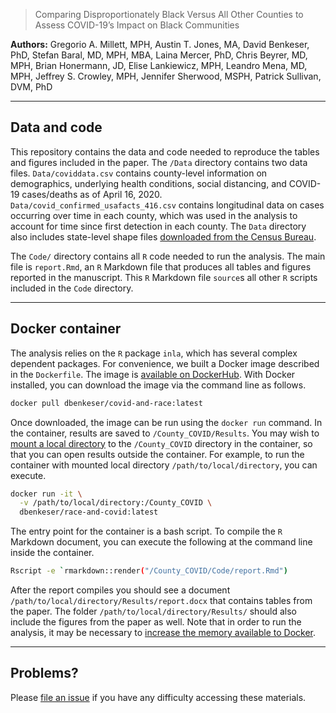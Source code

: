 
> Comparing Disproportionately Black Versus All Other Counties 
> to Assess COVID-19’s Impact on Black Communities

**Authors:** Gregorio A. Millett, MPH, 
Austin T. Jones, MA,
David  Benkeser, PhD,
Stefan Baral, MD, MPH, MBA,
Laina Mercer, PhD,
Chris Beyrer, MD, MPH,
Brian Honermann, JD,
Elise Lankiewicz, MPH,
Leandro Mena, MD, MPH,
Jeffrey S. Crowley, MPH,
Jennifer Sherwood, MSPH,
Patrick Sullivan, DVM, PhD

-----

## Data and code 

This repository contains the data and code needed to reproduce the tables and 
figures included in the paper. The `/Data` directory contains two data files. 
`Data/coviddata.csv` contains county-level information on demographics, underlying
health conditions, social distancing, and COVID-19 cases/deaths as of April 16,
2020. `Data/covid_confirmed_usafacts_416.csv` contains longitudinal data on 
cases occurring over time in each county, which was used in the analysis to 
account for time since first detection in each county. The `Data` directory
also includes state-level shape files [downloaded from the Census Bureau](https://www.census.gov/geographies/mapping-files/time-series/geo/tiger-line-file.2018.html). 

The `Code/` directory contains all `R` code needed to run the analysis. The main
file is `report.Rmd`, an `R` Markdown file that produces all tables and figures 
reported in the manuscript. This `R` Markdown file `source`s all other `R` scripts
included in the `Code` directory. 

-----

## Docker container

The analysis relies on the `R` package `inla`, which has several complex dependent 
packages. For convenience, we built a Docker image described in the `Dockerfile`. 
The image is [available on DockerHub](https://hub.docker.com/repository/docker/dbenkeser/race-and-covid). With Docker installed, you can download the image via the 
command line as follows. 

``` bash
docker pull dbenkeser/covid-and-race:latest
```

Once downloaded, the image can be run using the `docker run` command. In the container,
results are saved to `/County_COVID/Results`. You may wish to [mount a local directory](https://docs.docker.com/storage/volumes/) to the `/County_COVID` directory 
in the container, so that you can open results outside the container. For example,
to run the container with mounted local directory `/path/to/local/directory`, you 
can execute. 

``` bash 
docker run -it \
  -v /path/to/local/directory:/County_COVID \
  dbenkeser/race-and-covid:latest
```

The entry point for the container is a bash script. To compile the `R` Markdown document, 
you can execute the following at the command line inside the container. 

``` bash
Rscript -e `rmarkdown::render("/County_COVID/Code/report.Rmd")
```

After the report compiles you should see a document `/path/to/local/directory/Results/report.docx` that contains tables from the paper. The folder `/path/to/local/directory/Results/` should also include the figures from the paper as well. Note that in order
to run the analysis, it may be necessary to [increase the memory available to Docker](https://docs.docker.com/docker-for-mac/#resources). 

-----

## Problems?

Please [file an issue](https://github.com/benkeser/race-and-covid/issues) if you have any difficulty accessing these materials. 
